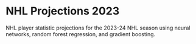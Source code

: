 # NHL Projections 2023
NHL player statistic projections for the 2023-24 NHL season using neural networks, random forest regression, and gradient boosting.
